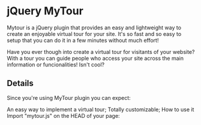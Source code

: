 jQuery MyTour
=============

Mytour is a jQuery plugin that provides an easy and lightweight way to create an enjoyable virtual tour for your site. It's so fast and so easy to setup that you can do it in a few minutes without much effort!

Have you ever though into create a virtual tour for visitants of your website? 
With a tour you can guide people who access your site across the main information or funcionalities! Isn't cool?

Details
-------

Since you're using MyTour plugin you can expect:

An easy way to implement a virtual tour;
Totally customizable;
How to use it
Import "mytour.js" on the HEAD of your page:
